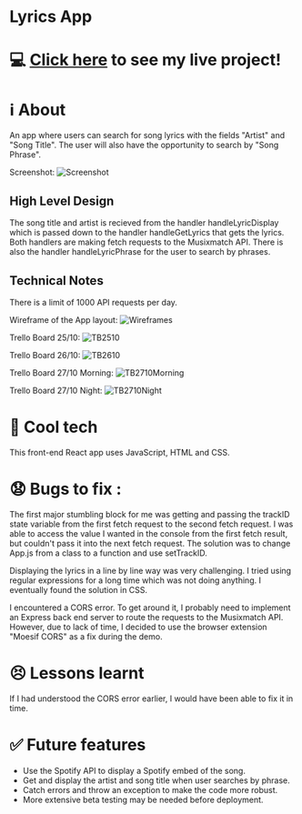 # Lyrics App

# :computer: [Click here](https://lyrics_app.surge.sh/) to see my live project!

# :information_source: About 
An app where users can search for song lyrics with the fields "Artist" and "Song Title". The user will also have the opportunity to search by "Song Phrase".

Screenshot:
![Screenshot](https://i.imgur.com/hNSaIiw.jpg)

## High Level Design
The song title and artist is recieved from the handler handleLyricDisplay which is passed down to the handler handleGetLyrics that gets the lyrics. Both handlers are making fetch requests to the Musixmatch API. There is also the handler handleLyricPhrase for the user to search by phrases. 

## Technical Notes
There is a limit of 1000 API requests per day. 

Wireframe of the App layout:
![Wireframes](https://i.imgur.com/9vT4beV.jpg)

Trello Board 25/10:
![TB2510](https://i.imgur.com/zaAP9rc.jpeg)

Trello Board 26/10:
![TB2610](https://i.imgur.com/2YBzRpT.jpeg)

Trello Board 27/10 Morning:
![TB2710Morning](https://i.imgur.com/Yel5pO6.jpg)

Trello Board 27/10 Night:
![TB2710Night](https://i.imgur.com/eUTQ4iL.jpg)

# :rocket: Cool tech
This front-end React app uses JavaScript, HTML and CSS.

# :anguished: Bugs to fix :
The first major stumbling block for me was getting and passing the trackID state variable from the first fetch request to the second fetch request. I was able to access the value I wanted in the console from the first fetch result, but couldn't pass it into the next fetch request. The solution was to change App.js from a class to a function and use setTrackID.  

Displaying the lyrics in a line by line way was very challenging. I tried using regular expressions for a long time which was not doing anything. I eventually found the solution in CSS.

I encountered a CORS error. To get around it, I probably need to implement an Express back end server to route the requests to the Musixmatch API. However, due to lack of time, I decided to use the browser extension "Moesif CORS" as a fix during the demo. 

# :persevere: Lessons learnt
If I had understood the CORS error earlier, I would have been able to fix it in time. 

# :white_check_mark: Future features
- Use the Spotify API to display a Spotify embed of the song. 
- Get and display the artist and song title when user searches by phrase.
- Catch errors and throw an exception to make the code more robust. 
- More extensive beta testing may be needed before deployment.